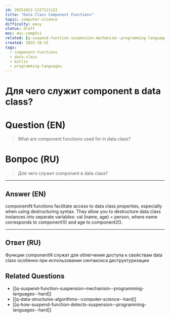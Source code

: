 ```yaml
---
id: 20251012-1227111122
title: "Data Class Component Functions"
topic: computer-science
difficulty: easy
status: draft
moc: moc-compSci
related: [q-suspend-function-suspension-mechanism--programming-languages--hard, q-data-structures-algorithms--computer-science--hard, q-how-suspend-function-detects-suspension--programming-languages--hard]
created: 2025-10-15
tags:
  - component-functions
  - data-class
  - kotlin
  - programming-languages
---
```

# Для чего служит component в data class?

# Question (EN)
> What are component functions used for in data class?

# Вопрос (RU)
> Для чего служит component в data class?

---

## Answer (EN)

componentN functions facilitate access to data class properties, especially when using destructuring syntax. They allow you to destructure data class instances into separate variables: val (name, age) = person, where name corresponds to component1() and age to component2().

---

## Ответ (RU)

Функции componentN служат для облегчения доступа к свойствам data class особенно при использовании синтаксиса деструктуризации

## Related Questions

- [[q-suspend-function-suspension-mechanism--programming-languages--hard]]
- [[q-data-structures-algorithms--computer-science--hard]]
- [[q-how-suspend-function-detects-suspension--programming-languages--hard]]
